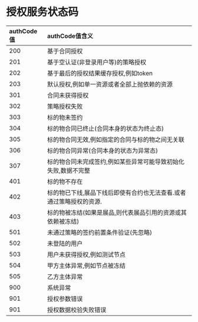 # 授权服务状态码

| **authCode值** | **authCode值含义** |
| :--- | :--- |
| 200 | 基于合同授权 |
| 201 | 基于空认证(非登录用户等)的策略授权 |
| 202 | 基于最后的授权结果缓存授权,例如token |
| 203 | 默认授权,例如单一资源或者全部上抛依赖的资源 |
| 301 | 合同未获得授权 |
| 302 | 策略授权失败 |
| 303 | 标的物未签约 |
| 304 | 标的物合同已终止(合同本身的状态为终止态) |
| 305 | 标的物合同无效,例如指定的合同与标的物之间无关联 |
| 306 | 标的物合同异常(合同本身的状态为异常态) |
| 307 | 标的物合同未完成签约,例如某些异常可能导致初始化失败,数据不完整 |
| 401 | 标的物不存在|
| 402 | 标的物已下线,展品下线后即使有合约也无法查看.或者通过策略授权的资源. |
| 403 | 标的物被冻结(如果是展品,则代表展品引用的资源或其依赖被冻结) |
| 501 | 未通过策略的签约前置条件验证(先忽略) |
| 502 | 未登陆的用户 |
| 503 | 用户未获得授权,例如测试节点 |
| 504 | 甲方主体异常,例如节点被冻结 |
| 505 | 乙方主体异常 |
| 900 | 系统异常|
| 901 | 授权参数错误|
| 901 | 授权数据校验失败错误 |


